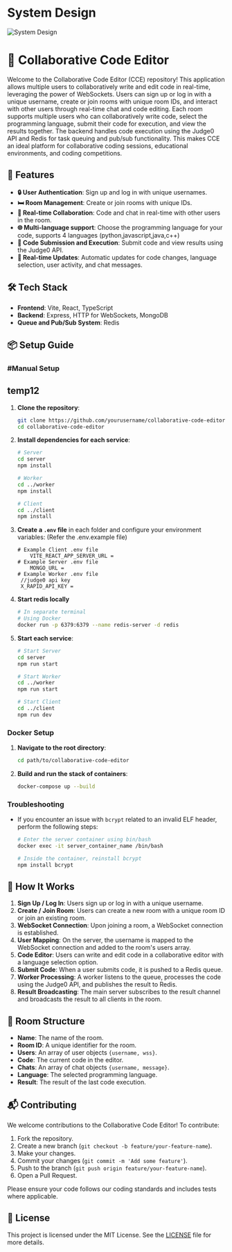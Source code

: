 # System Design

![System Design](SystemDesign.png)

# 🎉 Collaborative Code Editor

Welcome to the Collaborative Code Editor (CCE) repository! This application allows multiple users to collaboratively write and edit code in real-time, leveraging the power of WebSockets. Users can sign up or log in with a unique username, create or join rooms with unique room IDs, and interact with other users through real-time chat and code editing. Each room supports multiple users who can collaboratively write code, select the programming language, submit their code for execution, and view the results together. The backend handles code execution using the Judge0 API and Redis for task queuing and pub/sub functionality. This makes CCE an ideal platform for collaborative coding sessions, educational environments, and coding competitions.

## 🌟 Features

- **🔒 User Authentication**: Sign up and log in with unique usernames.
- **🛏️ Room Management**: Create or join rooms with unique IDs.
- **📝 Real-time Collaboration**: Code and chat in real-time with other users in the room.
- **🌐 Multi-language support**: Choose the programming language for your code, supports 4 languages (python,javascript,java,c++)
- **🚀 Code Submission and Execution**: Submit code and view results using the Judge0 API.
- **🔄 Real-time Updates**: Automatic updates for code changes, language selection, user activity, and chat messages.

## 🛠️ Tech Stack

- **Frontend**: Vite, React, TypeScript
- **Backend**: Express, HTTP for WebSockets, MongoDB
- **Queue and Pub/Sub System**: Redis

## 📦 Setup Guide

### #Manual Setup

## temp12

1. **Clone the repository**:

   ```sh
   git clone https://github.com/yourusername/collaborative-code-editor.git
   cd collaborative-code-editor
   ```

2. **Install dependencies for each service**:

   ```sh
   # Server
   cd server
   npm install

   # Worker
   cd ../worker
   npm install

   # Client
   cd ../client
   npm install
   ```

3. **Create a `.env` file** in each folder and configure your environment variables: (Refer the .env.example file)

   ```env
   # Example Client .env file
       VITE_REACT_APP_SERVER_URL =
   # Example Server .env file
       MONGO_URL =
   # Example Worker .env file
   	//judge0 api key
   	X_RAPID_API_KEY =

   ```

4. **Start redis locally**

   ```sh
   # In separate terminal
   # Using Docker
   docker run -p 6379:6379 --name redis-server -d redis
   ```

5. **Start each service**:

   ```sh
   # Start Server
   cd server
   npm run start

   # Start Worker
   cd ../worker
   npm run start

   # Start Client
   cd ../client
   npm run dev
   ```

### Docker Setup

1. **Navigate to the root directory**:

   ```sh
   cd path/to/collaborative-code-editor
   ```

2. **Build and run the stack of containers**:
   ```sh
   docker-compose up --build
   ```

### Troubleshooting

- If you encounter an issue with `bcrypt` related to an invalid ELF header, perform the following steps:

  ```sh
  # Enter the server container using bin/bash
  docker exec -it server_container_name /bin/bash

  # Inside the container, reinstall bcrypt
  npm install bcrypt
  ```

## 🚀 How It Works

1. **Sign Up / Log In**: Users sign up or log in with a unique username.
2. **Create / Join Room**: Users can create a new room with a unique room ID or join an existing room.
3. **WebSocket Connection**: Upon joining a room, a WebSocket connection is established.
4. **User Mapping**: On the server, the username is mapped to the WebSocket connection and added to the room's users array.
5. **Code Editor**: Users can write and edit code in a collaborative editor with a language selection option.
6. **Submit Code**: When a user submits code, it is pushed to a Redis queue.
7. **Worker Processing**: A worker listens to the queue, processes the code using the Judge0 API, and publishes the result to Redis.
8. **Result Broadcasting**: The main server subscribes to the result channel and broadcasts the result to all clients in the room.

## 🎨 Room Structure

- **Name**: The name of the room.
- **Room ID**: A unique identifier for the room.
- **Users**: An array of user objects `{username, wss}`.
- **Code**: The current code in the editor.
- **Chats**: An array of chat objects `{username, message}`.
- **Language**: The selected programming language.
- **Result**: The result of the last code execution.

## 📬 Contributing

We welcome contributions to the Collaborative Code Editor! To contribute:

1. Fork the repository.
2. Create a new branch (`git checkout -b feature/your-feature-name`).
3. Make your changes.
4. Commit your changes (`git commit -m 'Add some feature'`).
5. Push to the branch (`git push origin feature/your-feature-name`).
6. Open a Pull Request.

Please ensure your code follows our coding standards and includes tests where applicable.

## 📄 License

This project is licensed under the MIT License. See the [LICENSE](LICENSE) file for more details.
